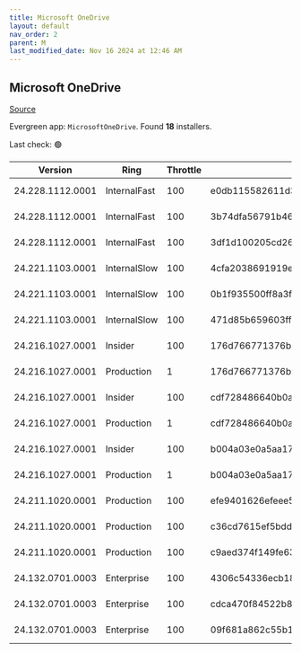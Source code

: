 ```yaml
---
title: Microsoft OneDrive
layout: default
nav_order: 2
parent: M
last_modified_date: Nov 16 2024 at 12:46 AM
---
```


## Microsoft OneDrive

[Source](https://onedrive.live.com/)

Evergreen app: `MicrosoftOneDrive`. Found **18** installers.

Last check: 🟢

| Version          | Ring         | Throttle | Sha256                                                           | Architecture | Type | URI                                                                                                                                                                  |
| ---------------- | ------------ | -------- | ---------------------------------------------------------------- | ------------ | ---- | -------------------------------------------------------------------------------------------------------------------------------------------------------------------- |
| 24.228.1112.0001 | InternalFast | 100      | e0db115582611d3f58a42f1e4b83d696907a2d80f8ad2eef274114761591de2c | ARM64        | exe  | [https://oneclient.sfx.ms/Win/Installers/24.228.1112.0001/arm64/OneDriveSetup.exe](https://oneclient.sfx.ms/Win/Installers/24.228.1112.0001/arm64/OneDriveSetup.exe) |
| 24.228.1112.0001 | InternalFast | 100      | 3b74dfa56791b46c75690137c4ab12f297cfe13452f93982b5aace7cbc7e9bb0 | x64          | exe  | [https://oneclient.sfx.ms/Win/Installers/24.228.1112.0001/amd64/OneDriveSetup.exe](https://oneclient.sfx.ms/Win/Installers/24.228.1112.0001/amd64/OneDriveSetup.exe) |
| 24.228.1112.0001 | InternalFast | 100      | 3df1d100205cd265bf0daec9280eb7f85b06fd8917ffdfd5935562f081b952f2 | x86          | exe  | [https://oneclient.sfx.ms/Win/Installers/24.228.1112.0001/OneDriveSetup.exe](https://oneclient.sfx.ms/Win/Installers/24.228.1112.0001/OneDriveSetup.exe)             |
| 24.221.1103.0001 | InternalSlow | 100      | 4cfa2038691919ea21efb002b8c4640d0606c47b883f3b2d2055f28abf8df40a | ARM64        | exe  | [https://oneclient.sfx.ms/Win/Installers/24.221.1103.0001/arm64/OneDriveSetup.exe](https://oneclient.sfx.ms/Win/Installers/24.221.1103.0001/arm64/OneDriveSetup.exe) |
| 24.221.1103.0001 | InternalSlow | 100      | 0b1f935500ff8a3fb52ec17012f9edb392816f5166c6faac919e9921271d263d | x64          | exe  | [https://oneclient.sfx.ms/Win/Installers/24.221.1103.0001/amd64/OneDriveSetup.exe](https://oneclient.sfx.ms/Win/Installers/24.221.1103.0001/amd64/OneDriveSetup.exe) |
| 24.221.1103.0001 | InternalSlow | 100      | 471d85b659603ffe45eed477522b685ba0d79e16a35e79f2f634443d4e28a7b4 | x86          | exe  | [https://oneclient.sfx.ms/Win/Installers/24.221.1103.0001/OneDriveSetup.exe](https://oneclient.sfx.ms/Win/Installers/24.221.1103.0001/OneDriveSetup.exe)             |
| 24.216.1027.0001 | Insider      | 100      | 176d766771376bc50287d371edb6da7f88ff9c2876c9805d880f2da54163c011 | ARM64        | exe  | [https://oneclient.sfx.ms/Win/Installers/24.216.1027.0001/arm64/OneDriveSetup.exe](https://oneclient.sfx.ms/Win/Installers/24.216.1027.0001/arm64/OneDriveSetup.exe) |
| 24.216.1027.0001 | Production   | 1        | 176d766771376bc50287d371edb6da7f88ff9c2876c9805d880f2da54163c011 | ARM64        | exe  | [https://oneclient.sfx.ms/Win/Installers/24.216.1027.0001/arm64/OneDriveSetup.exe](https://oneclient.sfx.ms/Win/Installers/24.216.1027.0001/arm64/OneDriveSetup.exe) |
| 24.216.1027.0001 | Insider      | 100      | cdf728486640b0a9b0fd369483267f79754a592e1ade82ae58f0727e58934b12 | x64          | exe  | [https://oneclient.sfx.ms/Win/Installers/24.216.1027.0001/amd64/OneDriveSetup.exe](https://oneclient.sfx.ms/Win/Installers/24.216.1027.0001/amd64/OneDriveSetup.exe) |
| 24.216.1027.0001 | Production   | 1        | cdf728486640b0a9b0fd369483267f79754a592e1ade82ae58f0727e58934b12 | x64          | exe  | [https://oneclient.sfx.ms/Win/Installers/24.216.1027.0001/amd64/OneDriveSetup.exe](https://oneclient.sfx.ms/Win/Installers/24.216.1027.0001/amd64/OneDriveSetup.exe) |
| 24.216.1027.0001 | Insider      | 100      | b004a03e0a5aa1732c842a2c8498419aa768f453fea7f3d62e061fc89ee06099 | x86          | exe  | [https://oneclient.sfx.ms/Win/Installers/24.216.1027.0001/OneDriveSetup.exe](https://oneclient.sfx.ms/Win/Installers/24.216.1027.0001/OneDriveSetup.exe)             |
| 24.216.1027.0001 | Production   | 1        | b004a03e0a5aa1732c842a2c8498419aa768f453fea7f3d62e061fc89ee06099 | x86          | exe  | [https://oneclient.sfx.ms/Win/Installers/24.216.1027.0001/OneDriveSetup.exe](https://oneclient.sfx.ms/Win/Installers/24.216.1027.0001/OneDriveSetup.exe)             |
| 24.211.1020.0001 | Production   | 100      | efe9401626efeee552c510f93a4ddcdcbd39a9842541fdd4631ade169938180e | ARM64        | exe  | [https://oneclient.sfx.ms/Win/Installers/24.211.1020.0001/arm64/OneDriveSetup.exe](https://oneclient.sfx.ms/Win/Installers/24.211.1020.0001/arm64/OneDriveSetup.exe) |
| 24.211.1020.0001 | Production   | 100      | c36cd7615ef5bdd5dff4fa9deeb47891579ac2ad309b5146c681b8a486bd9448 | x64          | exe  | [https://oneclient.sfx.ms/Win/Installers/24.211.1020.0001/amd64/OneDriveSetup.exe](https://oneclient.sfx.ms/Win/Installers/24.211.1020.0001/amd64/OneDriveSetup.exe) |
| 24.211.1020.0001 | Production   | 100      | c9aed374f149fe630f58d77adde5f05e878e3baf34938dbb84f36bc8e6c11d6a | x86          | exe  | [https://oneclient.sfx.ms/Win/Installers/24.211.1020.0001/OneDriveSetup.exe](https://oneclient.sfx.ms/Win/Installers/24.211.1020.0001/OneDriveSetup.exe)             |
| 24.132.0701.0003 | Enterprise   | 100      | 4306c54336ecb1849749b2fda266cd431c0e3e74aa805de19f295fdee441d800 | ARM64        | exe  | [https://oneclient.sfx.ms/Win/Installers/24.132.0701.0003/arm64/OneDriveSetup.exe](https://oneclient.sfx.ms/Win/Installers/24.132.0701.0003/arm64/OneDriveSetup.exe) |
| 24.132.0701.0003 | Enterprise   | 100      | cdca470f84522b8d1251ad326bcf65a167fbbebf38502d1497a51bc93d2533d4 | x64          | exe  | [https://oneclient.sfx.ms/Win/Installers/24.132.0701.0003/amd64/OneDriveSetup.exe](https://oneclient.sfx.ms/Win/Installers/24.132.0701.0003/amd64/OneDriveSetup.exe) |
| 24.132.0701.0003 | Enterprise   | 100      | 09f681a862c55b12d6ca2f554609b42a5f9852a52cadb86611079f31428b5840 | x86          | exe  | [https://oneclient.sfx.ms/Win/Installers/24.132.0701.0003/OneDriveSetup.exe](https://oneclient.sfx.ms/Win/Installers/24.132.0701.0003/OneDriveSetup.exe)             |
